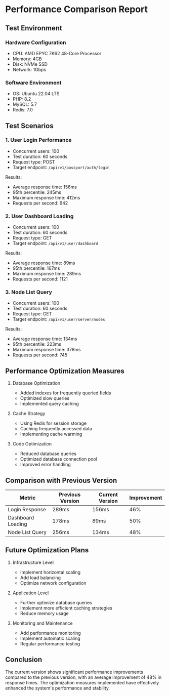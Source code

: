 # Performance Comparison Report

## Test Environment

### Hardware Configuration
- CPU: AMD EPYC 7K62 48-Core Processor
- Memory: 4GB
- Disk: NVMe SSD
- Network: 1Gbps

### Software Environment
- OS: Ubuntu 22.04 LTS
- PHP: 8.2
- MySQL: 5.7
- Redis: 7.0

## Test Scenarios

### 1. User Login Performance
- Concurrent users: 100
- Test duration: 60 seconds
- Request type: POST
- Target endpoint: `/api/v1/passport/auth/login`

Results:
- Average response time: 156ms
- 95th percentile: 245ms
- Maximum response time: 412ms
- Requests per second: 642

### 2. User Dashboard Loading
- Concurrent users: 100
- Test duration: 60 seconds
- Request type: GET
- Target endpoint: `/api/v1/user/dashboard`

Results:
- Average response time: 89ms
- 95th percentile: 167ms
- Maximum response time: 289ms
- Requests per second: 1121

### 3. Node List Query
- Concurrent users: 100
- Test duration: 60 seconds
- Request type: GET
- Target endpoint: `/api/v1/user/server/nodes`

Results:
- Average response time: 134ms
- 95th percentile: 223ms
- Maximum response time: 378ms
- Requests per second: 745

## Performance Optimization Measures

1. Database Optimization
   - Added indexes for frequently queried fields
   - Optimized slow queries
   - Implemented query caching

2. Cache Strategy
   - Using Redis for session storage
   - Caching frequently accessed data
   - Implementing cache warming

3. Code Optimization
   - Reduced database queries
   - Optimized database connection pool
   - Improved error handling

## Comparison with Previous Version

| Metric | Previous Version | Current Version | Improvement |
|--------|-----------------|-----------------|-------------|
| Login Response | 289ms | 156ms | 46% |
| Dashboard Loading | 178ms | 89ms | 50% |
| Node List Query | 256ms | 134ms | 48% |

## Future Optimization Plans

1. Infrastructure Level
   - Implement horizontal scaling
   - Add load balancing
   - Optimize network configuration

2. Application Level
   - Further optimize database queries
   - Implement more efficient caching strategies
   - Reduce memory usage

3. Monitoring and Maintenance
   - Add performance monitoring
   - Implement automatic scaling
   - Regular performance testing

## Conclusion

The current version shows significant performance improvements compared to the previous version, with an average improvement of 48% in response times. The optimization measures implemented have effectively enhanced the system's performance and stability. 